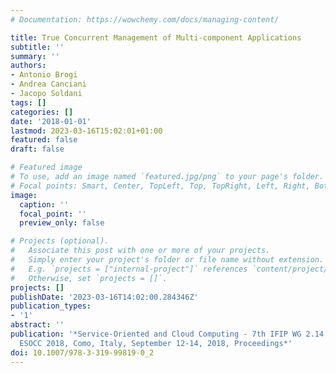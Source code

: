 ```yaml
---
# Documentation: https://wowchemy.com/docs/managing-content/

title: True Concurrent Management of Multi-component Applications
subtitle: ''
summary: ''
authors:
- Antonio Brogi
- Andrea Canciani
- Jacopo Soldani
tags: []
categories: []
date: '2018-01-01'
lastmod: 2023-03-16T15:02:01+01:00
featured: false
draft: false

# Featured image
# To use, add an image named `featured.jpg/png` to your page's folder.
# Focal points: Smart, Center, TopLeft, Top, TopRight, Left, Right, BottomLeft, Bottom, BottomRight.
image:
  caption: ''
  focal_point: ''
  preview_only: false

# Projects (optional).
#   Associate this post with one or more of your projects.
#   Simply enter your project's folder or file name without extension.
#   E.g. `projects = ["internal-project"]` references `content/project/deep-learning/index.md`.
#   Otherwise, set `projects = []`.
projects: []
publishDate: '2023-03-16T14:02:00.284346Z'
publication_types:
- '1'
abstract: ''
publication: '*Service-Oriented and Cloud Computing - 7th IFIP WG 2.14 European Conference,
  ESOCC 2018, Como, Italy, September 12-14, 2018, Proceedings*'
doi: 10.1007/978-3-319-99819-0_2
---
```

